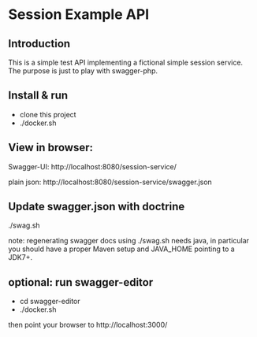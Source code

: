 Session Example API
=======================

Introduction
------------
This is a simple test API implementing a fictional simple session
service. The purpose is just to play with swagger-php.

Install & run
-------------

* clone this project
* ./docker.sh

View in browser:
----------------

Swagger-UI:
http://localhost:8080/session-service/

plain json:
http://localhost:8080/session-service/swagger.json


Update swagger.json with doctrine
-------------------------------------------
./swag.sh

note: regenerating swagger docs using ./swag.sh needs java, in particular
you should have a proper Maven setup and JAVA_HOME pointing to a JDK7+.


optional: run swagger-editor
----------------------------

* cd swagger-editor
* ./docker.sh

then point your browser to http://localhost:3000/
